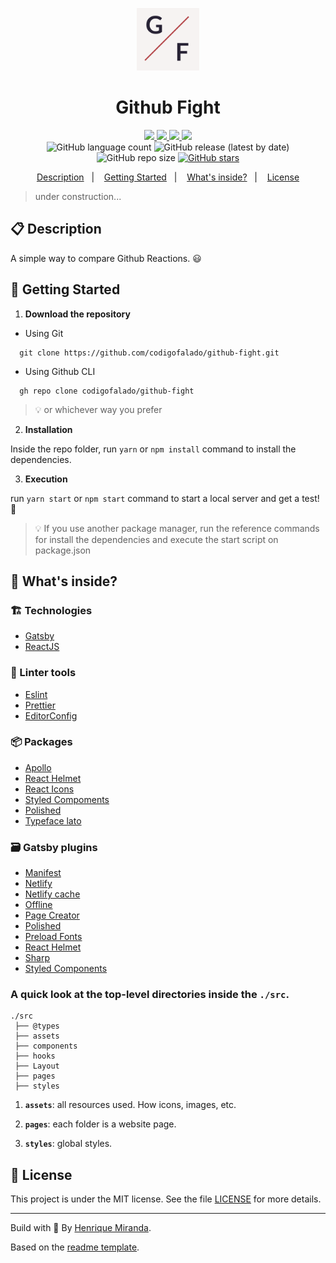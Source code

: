 <p align="center">
  <img alt="Your icon here" src="./src/assets/images/icon.png" width="100"/>
</p>
<h1 align="center">
  Github Fight
</h1>

<!-- Badges -->
<p align="center">
  <a href="https://github.com/codigofalado/github-fight/graphs/commit-activity" alt="Maintenance">
    <img src="https://img.shields.io/badge/Maintained%3F-yes-1EAE72.svg" />
  </a>

  <!-- if your app is a website -->
  <a href="https://githubfight.netlify.app/" alt="Website githubfight.netlify.app">
    <img src="https://img.shields.io/website-up-down-1EAE72-red/https/githubfight.netlify.app" />
  </a>

  <!-- License -->
  <a href="./LICENSE" alt="License: MIT">
    <img src="https://img.shields.io/badge/License-MIT-1EAE72.svg" />
  </a>

  <!-- codefactor -->
  <!-- <a href="https://www.codefactor.io/repository/github/codigofalado/github-fight" alt="CodeFactor">
    <img src="https://www.codefactor.io/repository/github/codigofalado/github-fight/badge" />
  </a> -->

  <!-- if your app is a website deployed on Netlify -->
  <a href="https://app.netlify.com/sites/githubfight/deploys" alt="Netlify Status">
    <img src="https://api.netlify.com/api/v1/badges/13adc13c-3053-41ca-a283-86f6ecbeac6b/deploy-status" />
  </a>

  <br/>

  <img alt="GitHub language count" src="https://img.shields.io/github/languages/count/codigofalado/github-fight?color=blue">

  <!-- version -->
  <img alt="GitHub release (latest by date)" src="https://img.shields.io/github/v/release/codigofalado/github-fight">

  <!-- GitHub repo size -->
  <img alt="GitHub repo size" src="https://img.shields.io/github/repo-size/codigofalado/github-fight">

  <!-- Social -->
  <a href="https://github.com/codigofalado/github-fight/stargazers">
    <img alt="GitHub stars" src="https://img.shields.io/github/stars/codigofalado/github-fight?style=social">
  </a>
</p>

<!-- summary -->
<p align="center">
  <a href="#clipboard-description">Description</a>&nbsp;&nbsp;&nbsp;|&nbsp;&nbsp;&nbsp;
  <a href="#rocket-getting-started">Getting Started</a>&nbsp;&nbsp;&nbsp;|&nbsp;&nbsp;&nbsp;
  <a href="#-whats-inside">What's inside?</a>&nbsp;&nbsp;&nbsp;|&nbsp;&nbsp;&nbsp;
  <a href="#memo-license">License</a>
</p>

> under construction...

## :clipboard: Description
A simple way to compare Github Reactions. 😃

## :rocket: Getting Started

1. **Download the repository**

  - Using Git
```shell
  git clone https://github.com/codigofalado/github-fight.git
```
  - Using Github CLI
```shell
  gh repo clone codigofalado/github-fight
```
  > :bulb: or whichever way you prefer

2. **Installation**

Inside the repo folder, run `yarn` or `npm install` command to install the dependencies.

3. **Execution**

run `yarn start` or `npm start` command to start a local server and get a test! :rocket:

> :bulb: If you use another package manager, run the reference commands for install the dependencies and execute the start script on package.json


## 🧐 What's inside?

### :building_construction: Technologies
- [Gatsby](https://www.gatsbyjs.org/)
- [ReactJS](https://reactjs.org/)

### :lipstick: Linter tools
- [Eslint](https://eslint.org/)
- [Prettier](https://prettier.io/)
- [EditorConfig](https://editorconfig.org/)

### :package: Packages
- [Apollo](https://www.apollographql.com/docs/react/)
- [React Helmet](https://github.com/nfl/react-helmet)
- [React Icons](https://react-icons.netlify.com/#/)
- [Styled Compoments](https://www.styled-components.com/)
- [Polished](https://polished.js.org/)
- [Typeface lato](https://www.npmjs.com/package/typeface-lato)


### :card_file_box: Gatsby plugins
- [Manifest](https://www.gatsbyjs.org/packages/gatsby-plugin-manifest/)
- [Netlify](https://www.gatsbyjs.org/packages/gatsby-plugin-netlify/)
- [Netlify cache](https://www.gatsbyjs.org/packages/gatsby-plugin-netlify-cache/)
- [Offline](https://www.gatsbyjs.org/packages/gatsby-plugin-offline/)
- [Page Creator](https://www.gatsbyjs.org/packages/gatsby-plugin-page-creator/)
- [Polished](https://www.gatsbyjs.org/packages/gatsby-plugin-polished/)
- [Preload Fonts](https://www.gatsbyjs.org/packages/gatsby-plugin-preload-fonts/)
- [React Helmet](https://www.gatsbyjs.org/packages/gatsby-plugin-react-helmet/)
- [Sharp](https://www.gatsbyjs.org/packages/gatsby-plugin-sharp/)
- [Styled Components](https://www.gatsbyjs.org/packages/gatsby-plugin-styled-components/)

### A quick look at the top-level directories inside the `./src`.

    ./src
     ├── @types
     ├── assets
     ├── components
     ├── hooks
     ├── Layout
     ├── pages
     ├── styles

1.  **`assets`**: all resources used. How icons, images, etc.

2.  **`pages`**: each folder is a website page.

3.  **`styles`**: global styles.

## :memo: License

This project is under the MIT license. See the file [LICENSE](LICENSE) for more details.

---

Build with 💙 By [Henrique Miranda](http://thehenry.dev/).

Based on the [readme template](https://gist.github.com/henry-ns/a00234378353d9ca43e1bfe043202192).
